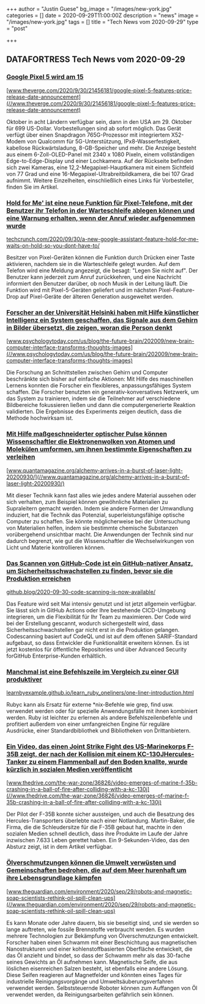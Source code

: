 +++
author = "Justin Guese"
bg_image = "/images/new-york.jpg"
categories = []
date = 2020-09-29T11:00:00Z
description = "news"
image = "/images/new-york.jpg"
tags = []
title = "Tech News vom 2020-09-29"
type = "post"

+++

        
## DATAFORTRESS Tech News vom 2020-09-29



### [Google Pixel 5 wird am 15](//www.theverge.com/2020/9/30/21456181/google-pixel-5-features-price-release-date-announcement)


[www.theverge.com/2020/9/30/21456181/google-pixel-5-features-price-release-date-announcement](//www.theverge.com/2020/9/30/21456181/google-pixel-5-features-price-release-date-announcement)


Oktober in acht Ländern verfügbar sein, dann in den USA am 29. Oktober für 699 US-Dollar. Vorbestellungen sind ab sofort möglich. Das Gerät verfügt über einen Snapdragon 765G-Prozessor mit integriertem X52-Modem von Qualcomm für 5G-Unterstützung, IPx8-Wasserfestigkeit, kabellose Rückwärtsladung, 8-GB-Speicher und mehr. Die Anzeige besteht aus einem 6-Zoll-OLED-Panel mit 2340 x 1080 Pixeln, einem vollständigen Edge-to-Edge-Display und einer Lochkamera. Auf der Rückseite befinden sich zwei Kameras, eine 12,2-Megapixel-Hauptkamera mit einem Sichtfeld von 77 Grad und eine 16-Megapixel-Ultrabreitbildkamera, die bei 107 Grad aufnimmt. Weitere Einzelheiten, einschließlich eines Links für Vorbesteller, finden Sie im Artikel.


### [Hold for Me' ist eine neue Funktion für Pixel-Telefone, mit der Benutzer ihr Telefon in der Warteschleife ablegen können und eine Warnung erhalten, wenn der Anruf wieder aufgenommen wurde](//techcrunch.com/2020/09/30/a-new-google-assistant-feature-hold-for-me-waits-on-hold-so-you-dont-have-to/)


[techcrunch.com/2020/09/30/a-new-google-assistant-feature-hold-for-me-waits-on-hold-so-you-dont-have-to/](//techcrunch.com/2020/09/30/a-new-google-assistant-feature-hold-for-me-waits-on-hold-so-you-dont-have-to/)


Besitzer von Pixel-Geräten können die Funktion durch Drücken einer Taste aktivieren, nachdem sie in die Warteschleife gelegt wurden. Auf dem Telefon wird eine Meldung angezeigt, die besagt: "Legen Sie nicht auf". Der Benutzer kann jederzeit zum Anruf zurückkehren, und eine Nachricht informiert den Benutzer darüber, ob noch Musik in der Leitung läuft. Die Funktion wird mit Pixel-5-Geräten geliefert und im nächsten Pixel-Feature-Drop auf Pixel-Geräte der älteren Generation ausgeweitet werden.


### [Forscher an der Universität Helsinki haben mit Hilfe künstlicher Intelligenz ein System geschaffen, das Signale aus dem Gehirn in Bilder übersetzt, die zeigen, woran die Person denkt](//www.psychologytoday.com/us/blog/the-future-brain/202009/new-brain-computer-interface-transforms-thoughts-images)


[www.psychologytoday.com/us/blog/the-future-brain/202009/new-brain-computer-interface-transforms-thoughts-images](//www.psychologytoday.com/us/blog/the-future-brain/202009/new-brain-computer-interface-transforms-thoughts-images)


Die Forschung an Schnittstellen zwischen Gehirn und Computer beschränkte sich bisher auf einfache Aktionen: Mit Hilfe des maschinellen Lernens konnten die Forscher ein flexibleres, anpassungsfähiges System schaffen. Die Forscher benutzten ein generativ-konversatives Netzwerk, um das System zu trainieren, indem sie die Teilnehmer auf verschiedene Bildbereiche fokussieren ließen und dann die computergenerierte Reaktion validierten. Die Ergebnisse des Experiments zeigen deutlich, dass die Methode hochwirksam ist.


### [Mit Hilfe maßgeschneiderter optischer Pulse können Wissenschaftler die Elektronenwolken von Atomen und Molekülen umformen, um ihnen bestimmte Eigenschaften zu verleihen](//www.quantamagazine.org/alchemy-arrives-in-a-burst-of-laser-light-20200930/)


[www.quantamagazine.org/alchemy-arrives-in-a-burst-of-laser-light-20200930/](//www.quantamagazine.org/alchemy-arrives-in-a-burst-of-laser-light-20200930/)


Mit dieser Technik kann fast alles wie jedes andere Material aussehen oder sich verhalten, zum Beispiel können gewöhnliche Materialien zu Supraleitern gemacht werden. Indem sie andere Formen der Umwandlung induziert, hat die Technik das Potenzial, superleistungsfähige optische Computer zu schaffen. Sie könnte möglicherweise bei der Untersuchung von Materialien helfen, indem sie bestimmte chemische Substanzen vorübergehend unsichtbar macht. Die Anwendungen der Technik sind nur dadurch begrenzt, wie gut die Wissenschaftler die Wechselwirkungen von Licht und Materie kontrollieren können.


### [Das Scannen von GitHub-Code ist ein GitHub-nativer Ansatz, um Sicherheitsschwachstellen zu finden, bevor sie die Produktion erreichen](//github.blog/2020-09-30-code-scanning-is-now-available/)


[github.blog/2020-09-30-code-scanning-is-now-available/](//github.blog/2020-09-30-code-scanning-is-now-available/)


Das Feature wird seit Mai intensiv genutzt und ist jetzt allgemein verfügbar. Sie lässt sich in GitHub Actions oder Ihre bestehende CICD-Umgebung integrieren, um die Flexibilität für Ihr Team zu maximieren. Der Code wird bei der Erstellung gescannt, wodurch sichergestellt wird, dass Sicherheitsschwachstellen gar nicht erst in die Produktion gelangen. Codescanning basiert auf CodeQL und ist auf dem offenen SARIF-Standard aufgebaut, so dass Entwickler die Funktionalität erweitern können. Es ist jetzt kostenlos für öffentliche Repositories und über Advanced Security forGitHub Enterprise-Kunden erhältlich.


### [Manchmal ist eine Befehlszeile im Vergleich zu einer GUI produktiver](//learnbyexample.github.io/learn_ruby_oneliners/one-liner-introduction.html)


[learnbyexample.github.io/learn_ruby_oneliners/one-liner-introduction.html](//learnbyexample.github.io/learn_ruby_oneliners/one-liner-introduction.html)


Rubyc kann als Ersatz für externe *nix-Befehle wie grep, find usw. verwendet werden oder für spezielle Anwendungsfälle mit ihnen kombiniert werden. Ruby ist leichter zu erlernen als andere Befehlszeilenbefehle und profitiert außerdem von einer umfangreichen Engine für reguläre Ausdrücke, einer Standardbibliothek und Bibliotheken von Drittanbietern.


### [Ein Video, das einen Joint Strike Fight des US-Marinekorps F-35B zeigt, der nach der Kollision mit einem KC-130JHercules-Tanker zu einem Flammenball auf den Boden knallte, wurde kürzlich in sozialen Medien veröffentlicht](//www.thedrive.com/the-war-zone/36826/video-emerges-of-marine-f-35b-crashing-in-a-ball-of-fire-after-colliding-with-a-kc-130j)


[www.thedrive.com/the-war-zone/36826/video-emerges-of-marine-f-35b-crashing-in-a-ball-of-fire-after-colliding-with-a-kc-130j](//www.thedrive.com/the-war-zone/36826/video-emerges-of-marine-f-35b-crashing-in-a-ball-of-fire-after-colliding-with-a-kc-130j)


Der Pilot der F-35B konnte sicher aussteigen, und auch die Besatzung des Hercules-Transporters überlebte nach einer Notlandung. Martin-Baker, die Firma, die die Schleudersitze für die F-35B gebaut hat, machte in den sozialen Medien schnell deutlich, dass ihre Produkte im Laufe der Jahre inzwischen 7.633 Leben gerettet haben. Ein 9-Sekunden-Video, das den Absturz zeigt, ist in dem Artikel verfügbar.


### [Ölverschmutzungen können die Umwelt verwüsten und Gemeinschaften bedrohen, die auf dem Meer hurenhaft um ihre Lebensgrundlage kämpfen](//www.theguardian.com/environment/2020/sep/29/robots-and-magnetic-soap-scientists-rethink-oil-spill-clean-ups)


[www.theguardian.com/environment/2020/sep/29/robots-and-magnetic-soap-scientists-rethink-oil-spill-clean-ups](//www.theguardian.com/environment/2020/sep/29/robots-and-magnetic-soap-scientists-rethink-oil-spill-clean-ups)


Es kann Monate oder Jahre dauern, bis sie beseitigt sind, und sie werden so lange auftreten, wie fossile Brennstoffe verbraucht werden. Es wurden mehrere Technologien zur Bekämpfung von Ölverschmutzungen entwickelt. Forscher haben einen Schwamm mit einer Beschichtung aus magnetischen Nanostrukturen und einer kohlenstoffbasierten Oberfläche entwickelt, die das Öl anzieht und bindet, so dass der Schwamm mehr als das 30-fache seines Gewichts an Öl aufnehmen kann. Magnetische Seife, die aus löslichen eisenreichen Salzen besteht, ist ebenfalls eine andere Lösung. Diese Seifen reagieren auf Magnetfelder und könnten eines Tages für industrielle Reinigungsvorgänge und Umweltsäuberungsverfahren verwendet werden. Selbststeuernde Roboter können zum Auffangen von Öl verwendet werden, da Reinigungsarbeiten gefährlich sein können.